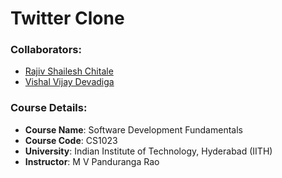 # Twitter Clone

### Collaborators: 
- [Rajiv Shailesh Chitale](https://github.com/RajivChitale)
- [Vishal Vijay Devadiga](https://github.com/SterbenVD)

### Course Details:
- **Course Name**: Software Development Fundamentals
- **Course Code**: CS1023
- **University**: Indian Institute of Technology, Hyderabad (IITH)
- **Instructor**: M V Panduranga Rao
